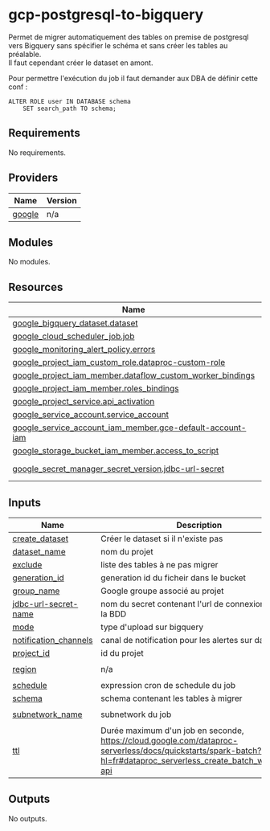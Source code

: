# gcp-postgresql-to-bigquery

Permet de migrer automatiquement des tables on premise de postgresql vers Bigquery sans spécifier le schéma et sans créer les tables au préalable.  
Il faut cependant créer le dataset en amont.

Pour permettre l'exécution du job il faut demander aux DBA de définir cette conf :
```
ALTER ROLE user IN DATABASE schema
    SET search_path TO schema;
```

<!-- BEGIN_TF_DOCS -->
## Requirements

No requirements.

## Providers

| Name | Version |
|------|---------|
| <a name="provider_google"></a> [google](#provider\_google) | n/a |

## Modules

No modules.

## Resources

| Name | Type |
|------|------|
| [google_bigquery_dataset.dataset](https://registry.terraform.io/providers/hashicorp/google/latest/docs/resources/bigquery_dataset) | resource |
| [google_cloud_scheduler_job.job](https://registry.terraform.io/providers/hashicorp/google/latest/docs/resources/cloud_scheduler_job) | resource |
| [google_monitoring_alert_policy.errors](https://registry.terraform.io/providers/hashicorp/google/latest/docs/resources/monitoring_alert_policy) | resource |
| [google_project_iam_custom_role.dataproc-custom-role](https://registry.terraform.io/providers/hashicorp/google/latest/docs/resources/project_iam_custom_role) | resource |
| [google_project_iam_member.dataflow_custom_worker_bindings](https://registry.terraform.io/providers/hashicorp/google/latest/docs/resources/project_iam_member) | resource |
| [google_project_iam_member.roles_bindings](https://registry.terraform.io/providers/hashicorp/google/latest/docs/resources/project_iam_member) | resource |
| [google_project_service.api_activation](https://registry.terraform.io/providers/hashicorp/google/latest/docs/resources/project_service) | resource |
| [google_service_account.service_account](https://registry.terraform.io/providers/hashicorp/google/latest/docs/resources/service_account) | resource |
| [google_service_account_iam_member.gce-default-account-iam](https://registry.terraform.io/providers/hashicorp/google/latest/docs/resources/service_account_iam_member) | resource |
| [google_storage_bucket_iam_member.access_to_script](https://registry.terraform.io/providers/hashicorp/google/latest/docs/resources/storage_bucket_iam_member) | resource |
| [google_secret_manager_secret_version.jdbc-url-secret](https://registry.terraform.io/providers/hashicorp/google/latest/docs/data-sources/secret_manager_secret_version) | data source |

## Inputs

| Name | Description | Type | Default | Required |
|------|-------------|------|---------|:--------:|
| <a name="input_create_dataset"></a> [create\_dataset](#input\_create\_dataset) | Créer le dataset si il n'existe pas | `bool` | `false` | no |
| <a name="input_dataset_name"></a> [dataset\_name](#input\_dataset\_name) | nom du projet | `string` | n/a | yes |
| <a name="input_exclude"></a> [exclude](#input\_exclude) | liste des tables à ne pas migrer | `string` | `""` | no |
| <a name="input_generation_id"></a> [generation\_id](#input\_generation\_id) | generation id du ficheir dans le bucket | `string` | `""` | no |
| <a name="input_group_name"></a> [group\_name](#input\_group\_name) | Google groupe associé au projet | `string` | n/a | yes |
| <a name="input_jdbc-url-secret-name"></a> [jdbc-url-secret-name](#input\_jdbc-url-secret-name) | nom du secret contenant l'url de connexion jdbc à la BDD | `string` | n/a | yes |
| <a name="input_mode"></a> [mode](#input\_mode) | type d'upload sur bigquery | `string` | `"overwrite"` | no |
| <a name="input_notification_channels"></a> [notification\_channels](#input\_notification\_channels) | canal de notification pour les alertes sur dataproc | `list(string)` | n/a | yes |
| <a name="input_project_id"></a> [project\_id](#input\_project\_id) | id du projet | `string` | n/a | yes |
| <a name="input_region"></a> [region](#input\_region) | n/a | `string` | `"europe-west1"` | no |
| <a name="input_schedule"></a> [schedule](#input\_schedule) | expression cron de schedule du job | `string` | n/a | yes |
| <a name="input_schema"></a> [schema](#input\_schema) | schema contenant les tables à migrer | `string` | n/a | yes |
| <a name="input_subnetwork_name"></a> [subnetwork\_name](#input\_subnetwork\_name) | subnetwork du job | `string` | `"subnet-for-vpn"` | no |
| <a name="input_ttl"></a> [ttl](#input\_ttl) | Durée maximum d'un job en seconde, https://cloud.google.com/dataproc-serverless/docs/quickstarts/spark-batch?hl=fr#dataproc_serverless_create_batch_workload-api | `string` | `"14400s"` | no |

## Outputs

No outputs.
<!-- END_TF_DOCS -->